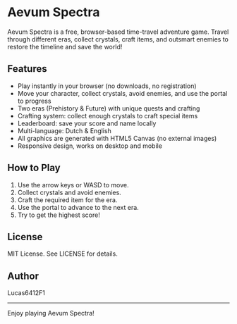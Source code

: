 # Aevum Spectra

Aevum Spectra is a free, browser-based time-travel adventure game. Travel through different eras, collect crystals, craft items, and outsmart enemies to restore the timeline and save the world!

## Features
- Play instantly in your browser (no downloads, no registration)
- Move your character, collect crystals, avoid enemies, and use the portal to progress
- Two eras (Prehistory & Future) with unique quests and crafting
- Crafting system: collect enough crystals to craft special items
- Leaderboard: save your score and name locally
- Multi-language: Dutch & English
- All graphics are generated with HTML5 Canvas (no external images)
- Responsive design, works on desktop and mobile

## How to Play
1. Use the arrow keys or WASD to move.
2. Collect crystals and avoid enemies.
3. Craft the required item for the era.
4. Use the portal to advance to the next era.
5. Try to get the highest score!

## License
MIT License. See LICENSE for details.

## Author
Lucas6412F1

---

Enjoy playing Aevum Spectra!
